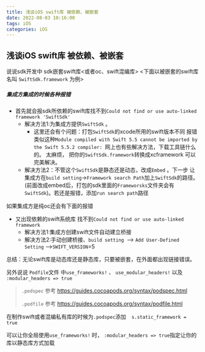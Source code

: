 ```yaml
---
title: 浅谈iOS swift库 被依赖、被嵌套
date: 2022-08-03 10:16:00
tags: iOS
categories: iOS
---
```

## 浅谈iOS swift库 被依赖、被嵌套

说说sdk开发中 sdk嵌套swift库<或者oc、swift混编库> <下面以被嵌套的swift库名叫 `SwiftSdk.framework` 为例>

##### 集成方集成的时候各种报错

- 首先就会报sdk所依赖的swift库找不到`Could not find or use auto-linked framework 'SwiftSdk'`
  - 解决方法1:为集成方提供`SwiftSdk` 。
    - 这里还会有个问题：打包`SwiftSdk`的xcode所用的swift版本不同 报错类似这种`Module compiled with Swift 5.5 cannot be imported by the Swift 5.5.2 compiler: `网上也有些解决方法，下载工具链什么的。 太麻烦， 把你的`SwiftSdk.framework`转换成xcframework 可以完美解决。
  - 解决方法2：不管这个`SwiftSdk`是静态还是动态，改成`Embed` 。下一步 让集成方在`build setting`->`Framework search Path`加上`SwiftSdk`的路径。 (前面改成embed后，打包的sdk里面的`Frameworsks`文件夹会有`SwiftSdk`)。若还是报错，添加`run search path`路径

如果集成方是纯oc还会有下面的报错

- 又出现依赖的swift系统库 找不到`Could not find or use auto-linked framework`
  - 解决方法1:集成方创建swift文件自动建立桥接
  - 解决方法2:手动创建桥接、`build setting `--> `Add User-Defined Setting` -->`SWIFT_VERSION`=5

总结：无论swift库是动态库还是静态库，只要被嵌套，在外面都出现链接错误。



另外说说 `Podfile`文件 中`use_frameworks!` 、 `use_modular_headers!` 以及 `:modular_headers => true`

> `.podspec` 参考 https://guides.cocoapods.org/syntax/podspec.html 
>
> `.podfile` 参考 https://guides.cocoapods.org/syntax/podfile.html

在制作swift或者混编私有库的时候为`.podspec`添加`  s.static_framework = true`

可以让你全局使用`use_frameworks!`  时， `:modular_headers => true`指定让你的库以静态库方式加载











